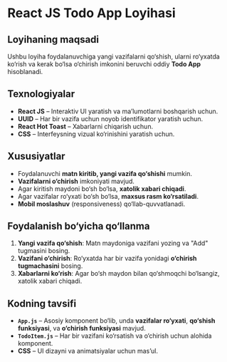 # React JS Todo App Loyihasi

## Loyihaning maqsadi

Ushbu loyiha foydalanuvchiga yangi vazifalarni qo‘shish, ularni ro‘yxatda ko‘rish va kerak bo‘lsa o‘chirish imkonini beruvchi oddiy **Todo App** hisoblanadi.

## Texnologiyalar

- **React JS** – Interaktiv UI yaratish va ma’lumotlarni boshqarish uchun.
- **UUID** – Har bir vazifa uchun noyob identifikator yaratish uchun.
- **React Hot Toast** – Xabarlarni chiqarish uchun.
- **CSS** – Interfeysning vizual ko‘rinishini yaratish uchun.

## Xususiyatlar

- Foydalanuvchi **matn kiritib, yangi vazifa qo‘shishi** mumkin.
- **Vazifalarni o‘chirish** imkoniyati mavjud.
- Agar kiritish maydoni bo‘sh bo‘lsa, **xatolik xabari chiqadi**.
- Agar vazifalar ro‘yxati bo‘sh bo‘lsa, **maxsus rasm ko‘rsatiladi**.
- **Mobil moslashuv** (responsiveness) qo‘llab-quvvatlanadi.

## Foydalanish bo‘yicha qo‘llanma

1. **Yangi vazifa qo‘shish**: Matn maydoniga vazifani yozing va "Add" tugmasini bosing.
2. **Vazifani o‘chirish**: Ro‘yxatda har bir vazifa yonidagi **o‘chirish tugmachasini** bosing.
3. **Xabarlarni ko‘rish**: Agar bo‘sh maydon bilan qo‘shmoqchi bo‘lsangiz, xatolik xabari chiqadi.

## Kodning tavsifi

- **`App.js`** – Asosiy komponent bo‘lib, unda **vazifalar ro‘yxati**, **qo‘shish funksiyasi**, va **o‘chirish funksiyasi** mavjud.
- **`TodoItem.js`** – Har bir vazifani ko‘rsatish va o‘chirish uchun alohida komponent.
- **CSS** – UI dizayni va animatsiyalar uchun mas’ul.
